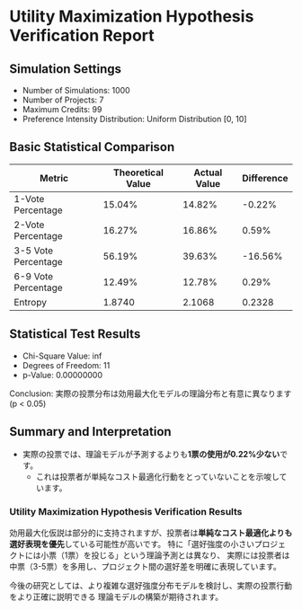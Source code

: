 # Utility Maximization Hypothesis Verification Report

## Simulation Settings

- Number of Simulations: 1000
- Number of Projects: 7
- Maximum Credits: 99
- Preference Intensity Distribution: Uniform Distribution [0, 10]

## Basic Statistical Comparison

| Metric | Theoretical Value | Actual Value | Difference |
|---|---|---|---|
| 1-Vote Percentage | 15.04% | 14.82% | -0.22% |
| 2-Vote Percentage | 16.27% | 16.86% | 0.59% |
| 3-5 Vote Percentage | 56.19% | 39.63% | -16.56% |
| 6-9 Vote Percentage | 12.49% | 12.78% | 0.29% |
| Entropy | 1.8740 | 2.1068 | 0.2328 |

## Statistical Test Results

- Chi-Square Value: inf
- Degrees of Freedom: 11
- p-Value: 0.00000000

Conclusion: 実際の投票分布は効用最大化モデルの理論分布と有意に異なります (p < 0.05)

## Summary and Interpretation

- 実際の投票では、理論モデルが予測するよりも**1票の使用が0.22%少ない**です。
  - これは投票者が単純なコスト最適化行動をとっていないことを示唆しています。

### Utility Maximization Hypothesis Verification Results

効用最大化仮説は部分的に支持されますが、投票者は**単純なコスト最適化よりも選好表現を優先**している可能性が高いです。
特に「選好強度の小さいプロジェクトには小票（1票）を投じる」という理論予測とは異なり、
実際には投票者は中票（3-5票）を多用し、プロジェクト間の選好差を明確に表現しています。

今後の研究としては、より複雑な選好強度分布モデルを検討し、実際の投票行動をより正確に説明できる
理論モデルの構築が期待されます。
